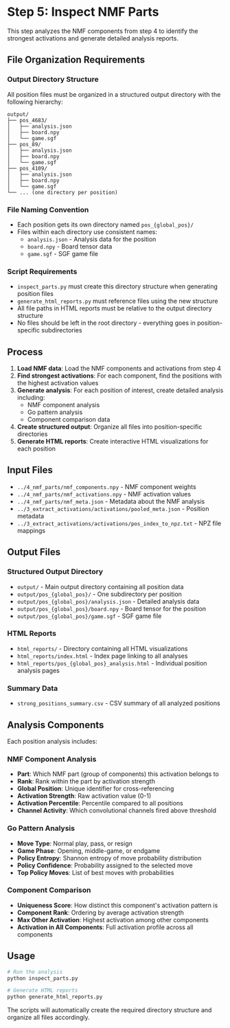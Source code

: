 # Step 5: Inspect NMF Parts

This step analyzes the NMF components from step 4 to identify the strongest activations and generate detailed analysis reports.

## File Organization Requirements

### Output Directory Structure
All position files must be organized in a structured output directory with the following hierarchy:

```
output/
├── pos_4683/
│   ├── analysis.json
│   ├── board.npy
│   └── game.sgf
├── pos_89/
│   ├── analysis.json
│   ├── board.npy
│   └── game.sgf
├── pos_4109/
│   ├── analysis.json
│   ├── board.npy
│   └── game.sgf
└── ... (one directory per position)
```

### File Naming Convention
- Each position gets its own directory named `pos_{global_pos}/`
- Files within each directory use consistent names:
  - `analysis.json` - Analysis data for the position
  - `board.npy` - Board tensor data
  - `game.sgf` - SGF game file

### Script Requirements
- `inspect_parts.py` must create this directory structure when generating position files
- `generate_html_reports.py` must reference files using the new structure
- All file paths in HTML reports must be relative to the output directory structure
- No files should be left in the root directory - everything goes in position-specific subdirectories

## Process

1. **Load NMF data**: Load the NMF components and activations from step 4
2. **Find strongest activations**: For each component, find the positions with the highest activation values
3. **Generate analysis**: For each position of interest, create detailed analysis including:
   - NMF component analysis
   - Go pattern analysis  
   - Component comparison data
4. **Create structured output**: Organize all files into position-specific directories
5. **Generate HTML reports**: Create interactive HTML visualizations for each position

## Input Files

- `../4_nmf_parts/nmf_components.npy` - NMF component weights
- `../4_nmf_parts/nmf_activations.npy` - NMF activation values
- `../4_nmf_parts/nmf_meta.json` - Metadata about the NMF analysis
- `../3_extract_activations/activations/pooled_meta.json` - Position metadata
- `../3_extract_activations/activations/pos_index_to_npz.txt` - NPZ file mappings

## Output Files

### Structured Output Directory
- `output/` - Main output directory containing all position data
- `output/pos_{global_pos}/` - One subdirectory per position
- `output/pos_{global_pos}/analysis.json` - Detailed analysis data
- `output/pos_{global_pos}/board.npy` - Board tensor for the position
- `output/pos_{global_pos}/game.sgf` - SGF game file

### HTML Reports
- `html_reports/` - Directory containing all HTML visualizations
- `html_reports/index.html` - Index page linking to all analyses
- `html_reports/pos_{global_pos}_analysis.html` - Individual position analysis pages

### Summary Data
- `strong_positions_summary.csv` - CSV summary of all analyzed positions

## Analysis Components

Each position analysis includes:

### NMF Component Analysis
- **Part**: Which NMF part (group of components) this activation belongs to
- **Rank**: Rank within the part by activation strength
- **Global Position**: Unique identifier for cross-referencing
- **Activation Strength**: Raw activation value (0-1)
- **Activation Percentile**: Percentile compared to all positions
- **Channel Activity**: Which convolutional channels fired above threshold

### Go Pattern Analysis  
- **Move Type**: Normal play, pass, or resign
- **Game Phase**: Opening, middle-game, or endgame
- **Policy Entropy**: Shannon entropy of move probability distribution
- **Policy Confidence**: Probability assigned to the selected move
- **Top Policy Moves**: List of best moves with probabilities

### Component Comparison
- **Uniqueness Score**: How distinct this component's activation pattern is
- **Component Rank**: Ordering by average activation strength
- **Max Other Activation**: Highest activation among other components
- **Activation in All Components**: Full activation profile across all components

## Usage

```bash
# Run the analysis
python inspect_parts.py

# Generate HTML reports
python generate_html_reports.py
```

The scripts will automatically create the required directory structure and organize all files accordingly. 